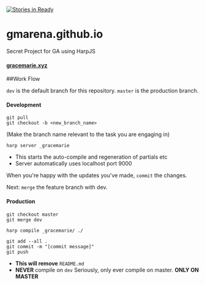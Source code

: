 [![Stories in Ready](https://badge.waffle.io/gmarena/gmarena.github.io.png?label=ready&title=Ready)](http://waffle.io/gmarena/gmarena.github.io)

# gmarena.github.io
Secret Project for GA using HarpJS

#### <a href="http://www.gracemarie.xyz" target="_blank">gracemarie.xyz</a>

##Work Flow

`dev` is the default branch for this repository.
`master` is the production branch.

#### Development

```shell
git pull
git checkout -b <new_branch_name>
```
(Make the branch name relevant to the task you are engaging in)

```shell
harp server _gracemarie
```
- This starts the auto-compile and regeneration of partials etc
- Server automatically uses localhost port 9000

When you're happy with the updates you've made, `commit` the changes.

Next: `merge` the feature branch with dev.

#### Production

```shell
git checkout master
git merge dev
```

```shell
harp compile _gracemarie/ ./
```

```shell
git add --all .
git commit -m "[commit message]"
git push
```
- **This will remove** `README.md`
- **NEVER** compile on `dev`
Seriously, only ever compile on master. **ONLY ON MASTER**
